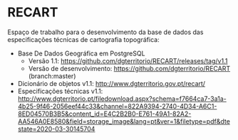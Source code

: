 # RECART
Espaço de trabalho para o desenvolvimento da base de dados das especificações técnicas de cartografia topográfica:
- Base De Dados Geográfica em PostgreSQL
    - Versão 1.1: https://github.com/dgterritorio/RECART/releases/tag/v1.1
    - Versão de desenvolvimento: https://github.com/dgterritorio/RECART (branch:master)
- Dicionário de objetos v1.1: http://www.dgterritorio.gov.pt/recart/
- Especificações técnicas v1.1: http://www.dgterritorio.pt/filedownload.aspx?schema=f7664ca7-3a1a-4b25-9f46-2056eef44c33&channel=822A9394-2740-4D34-A6C1-8ED04570B3B5&content_id=E4C2B2B0-E761-49A1-82A2-AA546A0E8580&field=storage_image&lang=pt&ver=1&filetype=pdf&dtestate=2020-03-30145704
